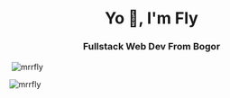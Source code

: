 <h1 align="center">Yo 👋, I'm Fly</h1>
<h3 align="center">Fullstack Web Dev From Bogor</h3>

<p>&nbsp;<img align="center" src="https://github-readme-stats.vercel.app/api?username=mrrfly&show_icons=true&theme=highcontrast&locale=en" alt="mrrfly" /></p>

<p><img align="center" src="https://github-readme-streak-stats.herokuapp.com/?user=mrrfly&theme=default" alt="mrrfly" /></p>

